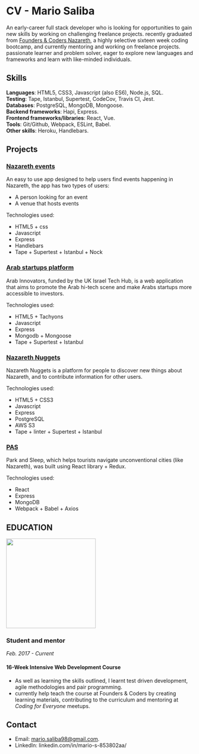 # CV - Mario Saliba

An early-career full stack developer who is looking for opportunities to gain new skills by working on challenging freelance projects. recently graduated from [Founders & Coders Nazareth](http://www.foundersandcoders.com/), a highly selective sixteen week coding bootcamp, and currently mentoring and working on freelance projects. passionate learner and problem solver, eager to explore new languages and frameworks and learn with like-minded individuals.

## Skills
**Languages**: HTML5, CSS3, Javascript (also ES6), Node.js, SQL.                                         
**Testing**: Tape, Istanbul, Supertest, CodeCov, Travis CI, Jest.                                                      
**Databases**: PostgreSQL, MongoDB, Mongoose.                                                                  
**Backend frameworks**: Hapi, Express.                                                                        
**Frontend frameworks/libraries**: React, Vue.                                                      
**Tools**: Git/Github, Webpack, ESLint, Babel.                                                 
**Other skills**: Heroku, Handlebars.

## Projects

### [Nazareth events](https://nazareth-events.herokuapp.com/)

An easy to use app designed to help users find events happening in Nazareth, the app has two types of users:
 - A person looking for an event
 - A venue that hosts events
 
Technologies used:
- HTML5 + css
- Javascript
- Express
- Handlebars 
- Tape + Supertest + Istanbul + Nock


### [Arab startups platform](http://arabinnovators.herokuapp.com/)

Arab Innovators, funded by the UK Israel Tech Hub, is a web application that aims to promote the Arab hi-tech scene and make Arabs startups more accessible to investors.

Technologies used:
- HTML5 + Tachyons
- Javascript
- Express
- Mongodb + Mongoose
- Tape + Supertest + Istanbul

### [Nazareth Nuggets](https://nazareth-nuggets.herokuapp.com/)

Nazareth Nuggets is a platform for people to discover new things about Nazareth, and to contribute information for other users.

Technologies used:
- HTML5 + CSS3
- Javascript
- Express
- PostgreSQL
- AWS S3
- Tape + linter + Supertest + Istanbul

### [PAS](https://xd.adobe.com/view/6572db59-ff24-4c55-9db7-3142e15141e5/)

Park and Sleep, which helps tourists navigate unconventional cities (like Nazareth), was built using React library + Redux. 

Technologies used:
- React
- Express
- MongoDB
- Webpack + Babel + Axios

## EDUCATION

 <img src="https://github.com/skibinska/CV-Ewelina-Skibinska/blob/master/experience/fac.png" width="240">


### Student and mentor
*Feb. 2017 - Current*

#### 16-Week Intensive Web Development Course

* As well as learning the skills outlined, I learnt test driven development, agile methodologies and pair programming.
* currently help teach the course at Founders & Coders by creating learning materials, contributing to the curriculum and mentoring at _Coding for Everyone_ meetups. 

## Contact
- Email: mario.saliba98@gmail.com.
- LinkedIn: linkedin.com/in/mario-s-853802aa/

